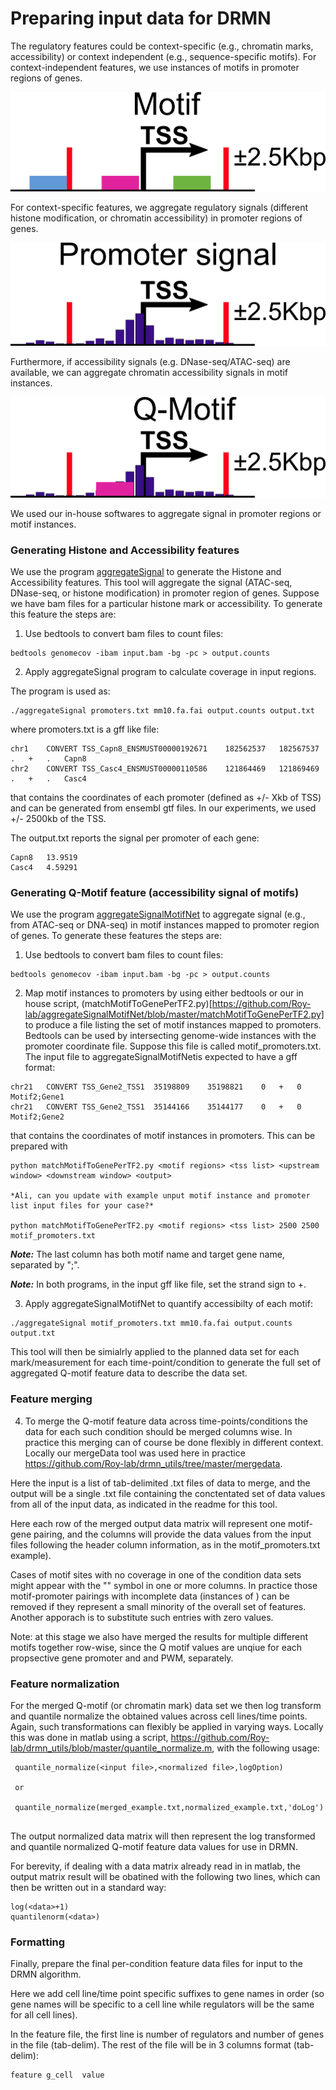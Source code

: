 # Preparing input data for DRMN

The regulatory features could be context-specific (e.g., chromatin marks, accessibility) or context independent (e.g., sequence-specific motifs). For context-independent features, we use instances of motifs in promoter regions of genes.

![alt text](example_input/motif_small.png "Motif instances in gene promoter.")

For context-specific features, we aggregate regulatory signals (different histone modification, or chromatin accessibility) in promoter regions of genes.

![alt text](example_input/signal_small.png "Aggregated signals in gene promoter.")

Furthermore, if accessibility signals (e.g. DNase-seq/ATAC-seq) are available, we can aggregate chromatin accessibility signals in motif instances.

![alt text](example_input/qmotif_small.png "Q-Motif, aggregated signal in motif instances in gene promoter.")

We used our in-house softwares to aggregate signal in promoter regions or motif instances. 

### Generating Histone and Accessibility features
We use the program [aggregateSignal](https://github.com/Roy-lab/aggregateSignalRegion_nonLog) to generate the Histone and Accessibility features. This tool will aggregate the signal (ATAC-seq, DNase-seq, or histone modification) in promoter region of genes. Suppose we have bam files for a particular histone mark or accessibility. To generate this feature the steps are: 

1. Use bedtools to convert bam files to count files:
```
bedtools genomecov -ibam input.bam -bg -pc > output.counts
```
2. Apply aggregateSignal program to calculate coverage in input regions. 

The program is used as:
```
./aggregateSignal promoters.txt mm10.fa.fai output.counts output.txt
```
where promoters.txt is a gff like file:
```
chr1	CONVERT	TSS_Capn8_ENSMUST00000192671	182562537	182567537	.	+	.	Capn8
chr2	CONVERT	TSS_Casc4_ENSMUST00000110586	121864469	121869469	.	+	.	Casc4
```
that contains the coordinates of each promoter (defined as +/- Xkb of TSS) and can be generated from ensembl gtf files. In our experiments, we used +/- 2500kb of the TSS. 

The output.txt reports the signal per promoter of each gene:
```
Capn8	13.9519
Casc4	4.59291
```

### Generating Q-Motif feature (accessibility signal of motifs)

We use the program [aggregateSignalMotifNet](https://github.com/Roy-lab/aggregateSignalMotifNet) to aggregate signal (e.g., from ATAC-seq or DNA-seq) in motif instances mapped to promoter region of genes. To generate these features the steps are:

1. Use bedtools to convert bam files to count files:
```
bedtools genomecov -ibam input.bam -bg -pc > output.counts
```
2. Map motif instances to promoters by using either bedtools or our in house script, (matchMotifToGenePerTF2.py)[https://github.com/Roy-lab/aggregateSignalMotifNet/blob/master/matchMotifToGenePerTF2.py] to produce a file listing the set of motif instances mapped to promoters. Bedtools can be used by intersecting genome-wide instances with the promoter coordinate file. Suppose this file is called motif_promoters.txt. The input file to aggregateSignalMotifNetis expected to have a gff format:
<motif regions> <tss list> <upstream window> <downstream window> <output>

```
chr21	CONVERT	TSS_Gene2_TSS1	35198809	35198821	0	+	0	Motif2;Gene1
chr21	CONVERT	TSS_Gene2_TSS1	35144166	35144177	0	+	0	Motif2;Gene2
```
that contains the coordinates of motif instances in promoters. This can be prepared with 

```
python matchMotifToGenePerTF2.py <motif regions> <tss list> <upstream window> <downstream window> <output>

*Ali, can you update with example unput motif instance and promoter list input files for your case?*

python matchMotifToGenePerTF2.py <motif regions> <tss list> 2500 2500 motif_promoters.txt
```
**_Note:_** The last column has both motif name and target gene name, separated by ";".

**_Note:_** In both programs, in the input gff like file, set the strand sign to +. 


3. Apply aggregateSignalMotifNet to quantify accessibilty of each motif:
```
./aggregateSignal motif_promoters.txt mm10.fa.fai output.counts output.txt
```
This tool will then be simialrly applied to the planned data set for each mark/measurement for each time-point/condition to generate the full set of aggregated Q-motif feature data to describe the data set.

### Feature merging

4. To merge the Q-motif feature data across time-points/conditions the data for each such condition should be merged columns wise. In practice this merging can of course be done flexibly in different context. Locally our mergeData tool was used here in practice https://github.com/Roy-lab/drmn_utils/tree/master/mergedata.

Here the input is a list of tab-delimited .txt files of data to merge, and the output will be a single .txt file containing the conctentated set of data values from all of the input data, as indicated in the readme for this tool. 

Here each row of the merged output data matrix will represent one motif-gene pairing, and the columns will provide the data values from the input files following the header column information, as in the motif_promoters.txt example). 

Cases of motif sites with no coverage in one of the condition data sets might appear with the "<nodata>" symbol in one or more columns. In practice those motif-promoter pairings with incomplete data (instances of <no data >) can be removed if they represent a small minority of the overall set of features. Another apporach is to substitute such entries with zero values. 

Note: at this stage we also have merged the results for multiple different motifs together row-wise, since the Q motif values are unqiue for each propsective gene promoter and and PWM, separately. 

### Feature normalization

For the merged Q-motif (or chromatin mark) data set we then log transform and quantile normalize the obtained values across cell lines/time points. Again, such transformations can flexibly be applied in varying ways. Locally this was done in matlab using a script, https://github.com/Roy-lab/drmn_utils/blob/master/quantile_normalize.m, with the following usage:

```
 quantile_normalize(<input file>,<normalized file>,logOption)
 
 or 
 
 quantile_normalize(merged_example.txt,normalized_example.txt,'doLog')
 
```

The output normalized data matrix will then represent the log transformed and quantile normalized Q-motif feature data values for use in DRMN.

For berevity, if dealing with a data matrix <data> already read in in matlab, the output matrix result will be obatined with the following two lines, which can then be written out in a standard way:

``` 
log(<data>+1)
quantilenorm(<data>)
```

### Formatting

Finally, prepare the final per-condition feature data files for input to the DRMN algorithm. 

Here we add cell line/time point specific suffixes to gene names in order (so gene names will be specific to a cell line while regulators will be the same for all cell lines). 

In the feature file, the first line is number of regulators and number of genes in the file (tab-delim).
The rest of the file will be in 3 columns format (tab-delim):
```
feature g_cell  value
```
